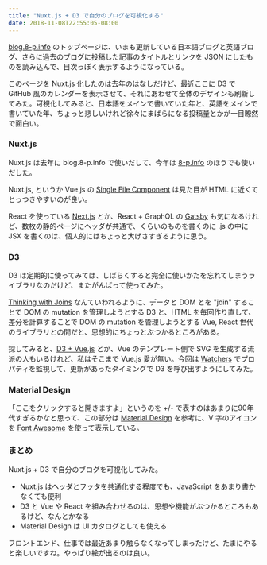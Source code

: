 ```yaml
---
title: "Nuxt.js + D3 で自分のブログを可視化する"
date: 2018-11-08T22:55:05-08:00
---
```


[blog.8-p.info](https://blog.8-p.info/) のトップページは、いまも更新している日本語ブログと英語ブログ、さらに過去のブログに投稿した記事のタイトルとリンクを JSON にしたものを読み込んで、目次っぽく表示するようになっている。

このページを Nuxt.js 化したのは去年のはなしだけど、最近ここに D3 で GitHub 風のカレンダーを表示させて、それにあわせて全体のデザインも刷新してみた。可視化してみると、日本語をメインで書いていた年と、英語をメインで書いていた年、ちょっと悲しいけれど徐々にまばらになる投稿量とかが一目瞭然で面白い。

### Nuxt.js

Nuxt.js は去年に blog.8-p.info で使いだして、今年は [8-p.info](https://8-p.info) のほうでも使いだした。

Nuxt.js, というか Vue.js の [Single File Component](https://vuejs.org/v2/guide/single-file-components.html) は見た目が HTML に近くてとっつきやすいのが良い。

React を使っている [Next.js](https://nextjs.org) とか、React + GraphQL の [Gatsby](https://www.gatsbyjs.org) も気になるけれど、数枚の静的ページにヘッダが共通で、くらいのものを書くのに .js の中に JSX を書くのは、個人的にはちょっと大げさすぎるように思う。

### D3

D3 は定期的に使ってみては、しばらくすると完全に使いかたを忘れてしまうライブラリなのだけど、またがんばって使ってみた。

[Thinking with Joins](https://bost.ocks.org/mike/join/) なんていわれるように、データと DOM とを "join" することで DOM の mutation を管理しようとする D3 と、HTML を毎回作り直して、差分を計算することで DOM の mutation を管理しようとする Vue, React 世代のライブラリとの間だと、思想的にちょっとぶつかるところがある。

探してみると、[D3 + Vue.js](https://bl.ocks.org/lorenzopub/02ccce43d708919ca7c0b242fe1c93f2) とか、Vue のテンプレート側で SVG を生成する流派の人もいるけれど、私はそこまで Vue.js 愛が無い。今回は [Watchers](https://vuejs.org/v2/guide/computed.html#Watchers) でプロパティを監視して、更新があったタイミングで D3 を呼び出すようにしてみた。

### Material Design

「ここをクリックすると開きますよ」というのを +/- で表すのはあまりに90年代すぎるかなと思って、この部分は [Material Design](https://material.io/design/components/lists.html) を参考に、V 字のアイコンを [Font Awesome](https://fontawesome.com) を使って表示している。

### まとめ

Nuxt.js + D3 で自分のブログを可視化してみた。

* Nuxt.js はヘッダとフッタを共通化する程度でも、JavaScript をあまり書かなくても便利
* D3 と Vue や React を組み合わせるのは、思想や機能がぶつかるところもあるけど、なんとかなる
* Material Design は UI カタログとしても使える

フロントエンド、仕事では最近あまり触らなくなってしまったけど、たまにやると楽しいですね。やっぱり絵が出るのは良い。
